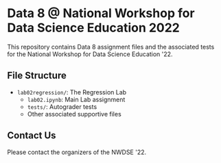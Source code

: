 # Data 8 @ National Workshop for Data Science Education 2022

This repository contains Data 8 assignment files and the associated tests for the National Workshop for Data Science Education '22. 

## File Structure

- `lab02regression/`: The Regression Lab
  - `lab02.ipynb`: Main Lab assignment
  - `tests/`: Autograder tests
  - Other associated supportive files

## Contact Us

Please contact the organizers of the NWDSE '22.

